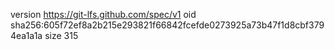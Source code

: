 version https://git-lfs.github.com/spec/v1
oid sha256:605f72ef8a2b215e293821f66842fcefde0273925a73b47f1d8cbf3794ea1a1a
size 315
